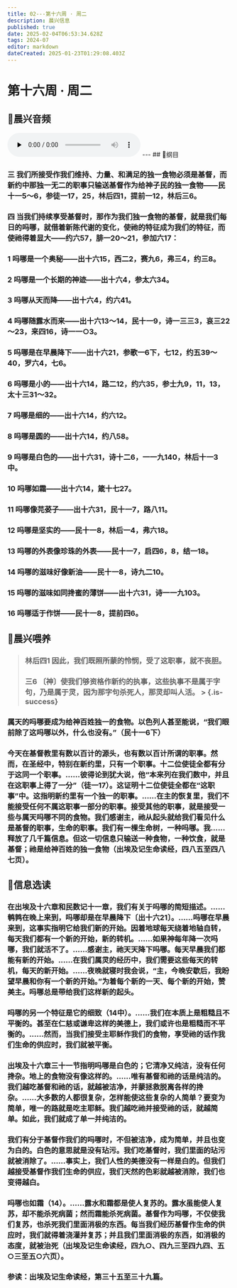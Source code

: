 ```yaml
---
title: 02---第十六周 · 周二
description: 晨兴信息
published: true
date: 2025-02-04T06:53:34.628Z
tags: 2024-07
editor: markdown
dateCreated: 2025-01-23T01:29:08.403Z
---
```


# 第十六周 · 周二

## 🎵晨兴音频
<audio id="audio" controls="" preload="none">
      <source id="mp3" src="/2024-07/week16/week16day2.mp3">
</audio>
---
## 📖纲目

### 三	我们所接受作我们维持、力量、和满足的独一食物必须是基督，而新约中那独一无二的职事只输送基督作为给神子民的独一食物——民十一5～6，参徒一17，25，林后四1，提前一12，林后三6。

### 四	当我们持续享受基督时，那作为我们独一食物的基督，就是我们每日的吗哪，就借着新陈代谢的变化，使祂的特征成为我们的特征，而使祂得着显大——约六57，腓一20～21，参加六17：

### 1	吗哪是一个奥秘——出十六15，西二2，赛九6，弗三4，约三8。

### 2	吗哪是一个长期的神迹——出十六4，参太六34。

### 3	吗哪从天而降——出十六4，约六41。

### 4	吗哪随露水而来——出十六13～14，民十一9，诗一三三3，哀三22～23，来四16，诗一一○3。

### 5	吗哪是在早晨降下——出十六21，参歌一6下，七12，约五39～40，罗六4，七6。

### 6	吗哪是小的——出十六14，路二12，约六35，参士九9，11，13，太十三31～32。

### 7	吗哪是细的——出十六14，约六12。

### 8	吗哪是圆的——出十六14，约八58。

### 9	吗哪是白色的——出十六31，诗十二6，一一九140，林后十一3中。

### 10	吗哪如霜——出十六14，箴十七27。

### 11	吗哪像芫荽子——出十六31，民十一7，路八11。

### 12	吗哪是坚实的——民十一8，林后一4，弗六18。

### 13	吗哪的外表像珍珠的外表——民十一7，启四6，8，结一18。

### 14	吗哪的滋味好像新油——民十一8，诗九二10。

### 15	吗哪的滋味如同搀蜜的薄饼——出十六31，诗一一九103。

### 16	吗哪适于作饼——民十一8，提前四6。

## 📖晨兴喂养

> ### **林后四1**    **因此，我们既照所蒙的怜悯，受了这职事，就不丧胆。**
> 
> ### **三6**    **〔神〕使我们够资格作新约的执事，这些执事不是属于字句，乃是属于灵，因为那字句杀死人，那灵却叫人活。** > {.is-success}

### 属天的吗哪要成为给神百姓独一的食物。以色列人甚至能说，“我们眼前除了这吗哪以外，什么也没有。”（民十一6下）

### 今天在基督教里有数以百计的源头，也有数以百计所谓的职事。然而，在圣经中，特别在新约里，只有一个职事。十二位使徒全都有分于这同一个职事。……彼得论到犹大说，他“本来列在我们数中，并且在这职事上得了一分”（徒一17）。这证明十二位使徒全都在“这职事”中。这指明新约里有一个独一的职事。……在主的恢复里，我们不能接受任何不属这职事一部分的职事。接受其他的职事，就是接受一些与属天吗哪不同的食物。我们感谢主，祂从起头就给我们看见什么是基督的职事，生命的职事。我们有一棵生命树，一种吗哪。我……释放了几千篇信息。但这一切信息只输送一种食物，一种饮食，就是基督；祂是给神百姓的独一食物（出埃及记生命读经，四八五至四八七页）。

## 📖信息选读

### 在出埃及十六章和民数记十一章，我们有关于吗哪的简短描述。……鹌鹑在晚上来到，吗哪却是在早晨降下〔出十六21〕。……吗哪在早晨来到，这事实指明它给我们新的开始。因着地球每天绕着地轴自转，每天我们都有一个新的开始，新的转机。……如果神每年降一次吗哪，我们就活不了。……感谢主，祂天天降下吗哪。每天早晨我们都能有新的开始。……在我们属灵的经历中，我们需要这些每天的转机，每天的新开始。……夜晚就寝时我会说，“主，今晚安歇后，我盼望早晨和你有一个新的开始。”为着每个新的一天、每个新的开始，赞美主。吗哪总是带给我们这样新的起头。

### 吗哪的另一个特征是它的细致（14中）。……我们在本质上是粗糙且不平衡的。甚至在仁慈或谦卑这样的美德上，我们或许也是粗糙而不平衡的。……然而，当我们接受主耶稣作我们的食物，享受祂的话作我们生命的供应时，我们就被平衡。

### 出埃及十六章三十一节指明吗哪是白色的；它清净又纯洁，没有任何搀杂。地上的食物没有像这样的。……唯有基督和祂的话是纯洁的。我们越吃基督和祂的话，就越被洁净，并蒙拯救脱离各样的搀杂。……大多数的人都很复杂，怎样能使这些复杂的人简单？要变为简单，唯一的路就是吃主耶稣。我们越吃祂并接受祂的话，就越简单。如此，我们就成了单一并纯洁的。

### 我们有分于基督作我们的吗哪时，不但被洁净，成为简单，并且也变为白的。白色的意思就是没有玷污。我们吃基督时，我们里面的玷污就被消除了。……事实上，我们人性的美德没有一样是白的。但我们越接受基督作我们生命的供应，我们天然的色彩就越被消除，我们也变得越白。

### 吗哪也如霜（14）。……露水和霜都是使人复苏的。露水虽能使人复苏，却不能杀死病菌；然而霜能杀死病菌。基督作为吗哪，不仅使我们复苏，也杀死我们里面消极的东西。每当我们经历基督作生命的供应时，我们就得着浇灌并复苏；并且我们里面消极的东西，如消极的态度，就被治死（出埃及记生命读经，四九○、四九三至四九四、五○三至五○六页）。

### 参读：出埃及记生命读经，第三十五至三十九篇。
<!-- Google tag (gtag.js) -->
<script async src="https://www.googletagmanager.com/gtag/js?id=G-1P8709Z16T"></script>
<script>
  window.dataLayer = window.dataLayer || [];
  function gtag(){dataLayer.push(arguments);}
  gtag('js', new Date());

  gtag('config', 'G-1P8709Z16T');
</script>